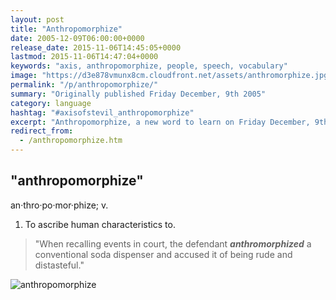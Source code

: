 ```yaml
---
layout: post
title: "Anthropomorphize"
date: 2005-12-09T06:00:00+0000
release_date: 2015-11-06T14:45:05+0000
lastmod: 2015-11-06T14:47:04+0000
keywords: "axis, anthropomorphize, people, speech, vocabulary"
image: "https://d3e878vmunx8cm.cloudfront.net/assets/anthromorphize.jpg"
permalink: "/p/anthropomorphize/"
summary: "Originally published Friday December, 9th 2005"
category: language
hashtag: "#axisofstevil_anthropomorphize"
excerpt: "Anthropomorphize, a new word to learn on Friday December, 9th 2005"
redirect_from:
  - /anthropomorphize.htm
---
```


[id_1]: https://d3e878vmunx8cm.cloudfront.net/assets/anthromorphize.jpg "anthropomorphize"

## "anthropomorphize" ##

an·thro·po·mor·phize; v.

1. To ascribe human characteristics to.
 
> "When recalling events in court, the defendant ***anthromorphized*** a conventional soda dispenser and accused it of being rude and distasteful."

![anthropomorphize][id_1]
